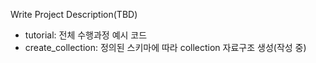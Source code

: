 Write Project Description(TBD)

- tutorial: 전체 수행과정 예시 코드
- create_collection: 정의된 스키마에 따라 collection 자료구조 생성(작성 중)